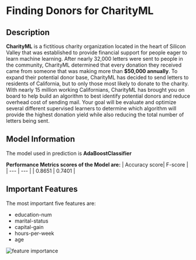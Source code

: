 # Finding Donors for CharityML

## Description
**CharityML** is a fictitious charity organization located in the heart of Silicon Valley that was established to provide financial support for people eager to learn machine learning. After nearly 32,000 letters were sent to people in the community, CharityML determined that every donation they received came from someone that was making more than **$50,000 annually**. To expand their potential donor base, CharityML has decided to send letters to residents of California, but to only those most likely to donate to the charity. With nearly 15 million working Californians, CharityML has brought you on board to help build an algorithm to best identify potential donors and reduce overhead cost of sending mail. Your goal will be evaluate and optimize several different supervised learners to determine which algorithm will provide the highest donation yield while also reducing the total number of letters being sent.
## Model Information
The model used in prediction is **AdaBoostClassifier**

**Performance Metrics scores of the Model are:**
| Accuracy score| F-score |
| --- | --- |
| 0.8651 | 0.7401 |

## Important Features

The most important five features are:
- education-num
- marital-status
- capital-gain
- hours-per-week
- age

![feature importance](https://user-images.githubusercontent.com/54672453/179623493-0fce8608-bb36-4b7f-be43-d2ea303a52bb.png)
